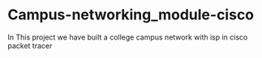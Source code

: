 # Campus-networking_module-cisco
In This project we have built a college campus network with isp in cisco packet tracer
